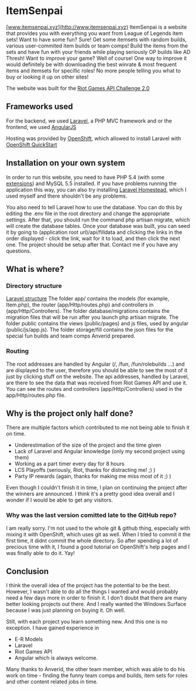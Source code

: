 # ItemSenpai #
[www.itemsenpai.xyz](http://www.itemsenpai.xyz)
ItemSenpai is a website that provides you with everything you want from League of Legends item sets!
Want to have some fun? Sure! Get some itemsets with random builds, various user-commited item builds or team comps! Build the items from the sets and have fun with your friends while playing seriously OP builds like AD Thresh!
Want to improve your game? Well of course! One way to improve it would definitely be with downloading the best winrate & most frequent items and itemsets for specific roles! No more people telling you what to buy or looking it up on other sites!

The website was built for the [Riot Games API Challenge 2.0](https://developer.riotgames.com/discussion/announcements/show/2lxEyIcE)

## Frameworks used ##
For the backend, we used [Laravel](http://laravel.com/), a PHP MVC framework and or the frontend, we used [AngularJS](https://angularjs.org/)

Hosting was provided by [OpenShift](https://www.openshift.com/), which allowed to install Laravel with [OpenShift
QuickStart](https://hub.openshift.com/quickstarts/115-laravel-5-0)

## Installation on your own system ##
In order to run this website, you need to have PHP 5.4 (with some [extensions](http://laravel.com/docs/5.0#server-requirements)) and MySQL 5.5 installed. 
If you have problems running the application this way, you can also try installing [Laravel Homestead](http://laravel.com/docs/5.0/homestead), which I used myself and there shouldn't be any problems.

You also need to tell Laravel how to use the database. You can do this by editing the .env file in the root directory and change the appropriate settings.
After that, you should run the command php artisan migrate, which will create the database tables.
Once your database was built, you can seed it by going to (application root url)/api/filldata and clicking the links in the order displayed - click the link, wait for it to load, and then click the next one.
The project should be setup after that. Contact me if you have any questions.

## What is where? ##
### Directory structure ###
[Laravel structure](http://laravel.com/docs/5.0/structure)
The folder app/ contains the models (for example, Item.php), the router (app/Http/routes.php) and controllers in (app/Http/Controllers).
The folder database/migrations contains the migration files that will be run after you launch php artisan migrate.
The folder public contains the views (public/pages) and js files, used by angular (public/js/app.js).
The folder storage/fill contains the json files for the special fun builds and team comps Anverid prepared.

### Routing ###
The root addresses are handled by Angular (/, /fun, /fun/rolebuilds ...) and are displayed to the user, therefore you should be able to see the most of it just by clicking stuff on the website.
The api addresses, handled by Laravel, are there to see the data that was received from Riot Games API and use it. You can see the routes and controllers (app/Http/Controllers) used in the app/Http/routes.php file.

## Why is the project only half done? ##
There are multiple factors which contributed to me not being able to finish it on time.
- Underestimation of the size of the project and the time given
- Lack of Laravel and Angular knowledge (only my second project using them)
- Working as a part timer every day for 8 hours
- LCS Playoffs (seriously, Riot, thanks for distracting me! ;) )
- Party IP rewards (again, thanks for making me miss most of it ;) )

Even though I couldn't finish it in time, I plan on continuing the project after the winners are announced. I think it's a pretty good idea overall and I wonder if I would be able to get any visitors.

### Why was the last version comitted late to the GitHub repo? ###
I am really sorry. I'm not used to the whole git & github thing, especially with mixing it with OpenShift, which uses git as well. 
When I tried to commit it the first time, it didnt commit the whole directory. So after spending a lot of precious time with it, I found a good tutorial on OpenShift's help pages and I was finally able to do it. Yay!

## Conclusion ##
I think the overall idea of the project has the potential to be the best. However, I wasn't able to do all the things I wanted and would probably need a few days more in order to finish it.
I don't doubt that there are many better looking projects out there. And I really wanted the Windows Surface because I was just planning on buying it. Oh well.

Still, with each project you learn something new. And this one is no exception. I have gained experience in
- E-R Models
- Laravel
- Riot Games API
- Angular 
which is always welcome.

Many thanks to Anverid, the other team member, which was able to do his work on time - finding the funny team comps and builds, item sets for roles and other content related jobs in time.